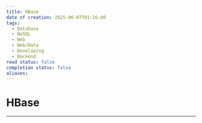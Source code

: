 ```yaml
---
title: HBase
date of creation: 2025-06-07T01:16:00
tags:
  - Database
  - NoSQL
  - Web
  - Web/Data
  - Developing
  - Backend
read status: false
completion status: false
aliases:
---
```

# HBase
---
